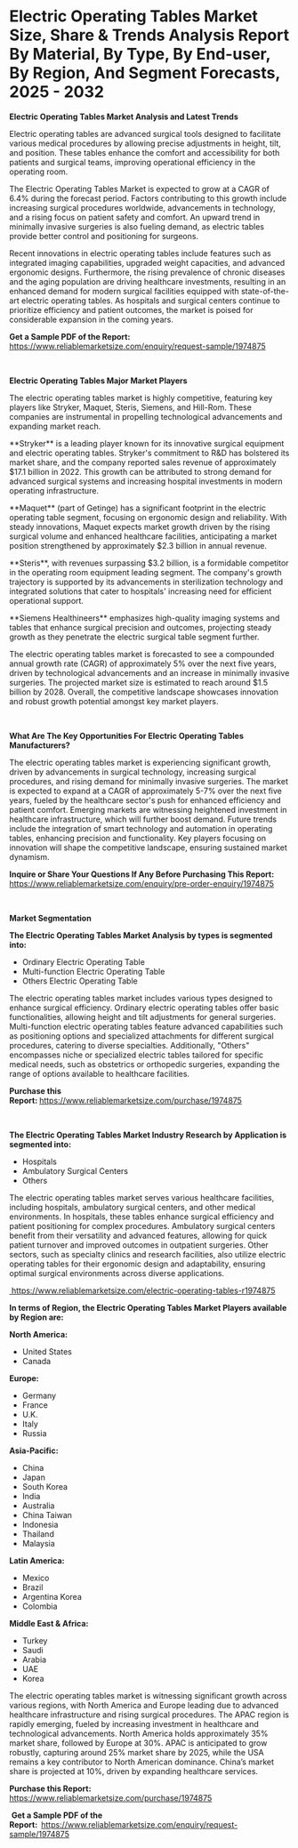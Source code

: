 <p><h1>Electric Operating Tables Market Size, Share & Trends Analysis Report By Material, By Type, By End-user, By Region, And Segment Forecasts, 2025 - 2032</h1></p><p><strong>Electric Operating Tables Market Analysis and Latest Trends</strong></p>
<p><p>Electric operating tables are advanced surgical tools designed to facilitate various medical procedures by allowing precise adjustments in height, tilt, and position. These tables enhance the comfort and accessibility for both patients and surgical teams, improving operational efficiency in the operating room.</p><p>The Electric Operating Tables Market is expected to grow at a CAGR of 6.4% during the forecast period. Factors contributing to this growth include increasing surgical procedures worldwide, advancements in technology, and a rising focus on patient safety and comfort. An upward trend in minimally invasive surgeries is also fueling demand, as electric tables provide better control and positioning for surgeons.</p><p>Recent innovations in electric operating tables include features such as integrated imaging capabilities, upgraded weight capacities, and advanced ergonomic designs. Furthermore, the rising prevalence of chronic diseases and the aging population are driving healthcare investments, resulting in an enhanced demand for modern surgical facilities equipped with state-of-the-art electric operating tables. As hospitals and surgical centers continue to prioritize efficiency and patient outcomes, the market is poised for considerable expansion in the coming years.</p></p>
<p><strong>Get a Sample PDF of the Report:&nbsp;</strong> <a href="https://www.reliablemarketsize.com/enquiry/request-sample/1974875?utm_campaign=3498&utm_medium=2&utm_source=Github&utm_content=ia&utm_term=16042025&utm_id=electric-operating-tables">https://www.reliablemarketsize.com/enquiry/request-sample/1974875</a></p>
<p>&nbsp;</p>
<p><strong>Electric Operating Tables Major Market Players</strong></p>
<p><p>The electric operating tables market is highly competitive, featuring key players like Stryker, Maquet, Steris, Siemens, and Hill-Rom. These companies are instrumental in propelling technological advancements and expanding market reach. </p><p>**Stryker** is a leading player known for its innovative surgical equipment and electric operating tables. Stryker's commitment to R&D has bolstered its market share, and the company reported sales revenue of approximately $17.1 billion in 2022. This growth can be attributed to strong demand for advanced surgical systems and increasing hospital investments in modern operating infrastructure.</p><p>**Maquet** (part of Getinge) has a significant footprint in the electric operating table segment, focusing on ergonomic design and reliability. With steady innovations, Maquet expects market growth driven by the rising surgical volume and enhanced healthcare facilities, anticipating a market position strengthened by approximately $2.3 billion in annual revenue.</p><p>**Steris**, with revenues surpassing $3.2 billion, is a formidable competitor in the operating room equipment leading segment. The company's growth trajectory is supported by its advancements in sterilization technology and integrated solutions that cater to hospitals' increasing need for efficient operational support.</p><p>**Siemens Healthineers** emphasizes high-quality imaging systems and tables that enhance surgical precision and outcomes, projecting steady growth as they penetrate the electric surgical table segment further.</p><p>The electric operating tables market is forecasted to see a compounded annual growth rate (CAGR) of approximately 5% over the next five years, driven by technological advancements and an increase in minimally invasive surgeries. The projected market size is estimated to reach around $1.5 billion by 2028. Overall, the competitive landscape showcases innovation and robust growth potential amongst key market players.</p></p>
<p>&nbsp;</p>
<p><strong>What Are The Key Opportunities For Electric Operating Tables Manufacturers?</strong></p>
<p><p>The electric operating tables market is experiencing significant growth, driven by advancements in surgical technology, increasing surgical procedures, and rising demand for minimally invasive surgeries. The market is expected to expand at a CAGR of approximately 5-7% over the next five years, fueled by the healthcare sector's push for enhanced efficiency and patient comfort. Emerging markets are witnessing heightened investment in healthcare infrastructure, which will further boost demand. Future trends include the integration of smart technology and automation in operating tables, enhancing precision and functionality. Key players focusing on innovation will shape the competitive landscape, ensuring sustained market dynamism.</p></p>
<p><strong>Inquire or Share Your Questions If Any Before Purchasing This Report:</strong> <a href="https://www.reliablemarketsize.com/enquiry/pre-order-enquiry/1974875?utm_campaign=3498&utm_medium=2&utm_source=Github&utm_content=ia&utm_term=16042025&utm_id=electric-operating-tables">https://www.reliablemarketsize.com/enquiry/pre-order-enquiry/1974875</a></p>
<p>&nbsp;</p>
<p><strong>Market Segmentation</strong></p>
<p><strong>The Electric Operating Tables Market Analysis by types is segmented into:</strong></p>
<p><ul><li>Ordinary Electric Operating Table</li><li>Multi-function Electric Operating Table</li><li>Others Electric Operating Table</li></ul></p>
<p><p>The electric operating tables market includes various types designed to enhance surgical efficiency. Ordinary electric operating tables offer basic functionalities, allowing height and tilt adjustments for general surgeries. Multi-function electric operating tables feature advanced capabilities such as positioning options and specialized attachments for different surgical procedures, catering to diverse specialties. Additionally, "Others" encompasses niche or specialized electric tables tailored for specific medical needs, such as obstetrics or orthopedic surgeries, expanding the range of options available to healthcare facilities.</p></p>
<p><strong>Purchase this Report:&nbsp;</strong><a href="https://www.reliablemarketsize.com/purchase/1974875?utm_campaign=3498&utm_medium=2&utm_source=Github&utm_content=ia&utm_term=16042025&utm_id=electric-operating-tables">https://www.reliablemarketsize.com/purchase/1974875</a></p>
<p>&nbsp;</p>
<p><strong>The Electric Operating Tables Market Industry Research by Application is segmented into:</strong></p>
<p><ul><li>Hospitals</li><li>Ambulatory Surgical Centers</li><li>Others</li></ul></p>
<p><p>The electric operating tables market serves various healthcare facilities, including hospitals, ambulatory surgical centers, and other medical environments. In hospitals, these tables enhance surgical efficiency and patient positioning for complex procedures. Ambulatory surgical centers benefit from their versatility and advanced features, allowing for quick patient turnover and improved outcomes in outpatient surgeries. Other sectors, such as specialty clinics and research facilities, also utilize electric operating tables for their ergonomic design and adaptability, ensuring optimal surgical environments across diverse applications.</p></p>
<p><a href="https://www.reliablemarketsize.com/electric-operating-tables-r1974875?utm_campaign=3498&utm_medium=2&utm_source=Github&utm_content=ia&utm_term=16042025&utm_id=electric-operating-tables">&nbsp;https://www.reliablemarketsize.com/electric-operating-tables-r1974875</a></p>
<p><strong>In terms of Region, the Electric Operating Tables Market Players available by Region are:</strong></p>
<p>
    <p> <strong> North America: </strong>
        <ul>
            <li>United States</li>
            <li>Canada</li>
        </ul>
        </p> 
    <p> <strong> Europe: </strong>
        <ul>
            <li>Germany</li>
            <li>France</li>
            <li>U.K.</li>
            <li>Italy</li>
            <li>Russia</li>
        </ul>
        </p> 
    <p> <strong> Asia-Pacific: </strong>
        <ul>
            <li>China</li>
            <li>Japan</li>
            <li>South Korea</li>
            <li>India</li>
            <li>Australia</li>
            <li>China Taiwan</li>
            <li>Indonesia</li>
            <li>Thailand</li>
            <li>Malaysia</li>
        </ul>
        </p> 
    <p> <strong> Latin America: </strong>
        <ul>
            <li>Mexico</li>
            <li>Brazil</li>
            <li>Argentina Korea</li>
            <li>Colombia</li>
        </ul>
        </p> 
    <p> <strong> Middle East & Africa: </strong>
        <ul>
            <li>Turkey</li>
            <li>Saudi</li>
            <li>Arabia</li>
            <li>UAE</li>
            <li>Korea</li>
        </ul>
    </p>
    </p>
<p><p>The electric operating tables market is witnessing significant growth across various regions, with North America and Europe leading due to advanced healthcare infrastructure and rising surgical procedures. The APAC region is rapidly emerging, fueled by increasing investment in healthcare and technological advancements. North America holds approximately 35% market share, followed by Europe at 30%. APAC is anticipated to grow robustly, capturing around 25% market share by 2025, while the USA remains a key contributor to North American dominance. China’s market share is projected at 10%, driven by expanding healthcare services.</p></p>
<p><strong>Purchase this Report: </strong><a href="https://www.reliablemarketsize.com/purchase/1974875?utm_campaign=3498&utm_medium=2&utm_source=Github&utm_content=ia&utm_term=16042025&utm_id=electric-operating-tables">https://www.reliablemarketsize.com/purchase/1974875</a></p>
<p>&nbsp;<strong>Get a Sample PDF of the Report:&nbsp;&nbsp;</strong><a href="https://www.reliablemarketsize.com/enquiry/request-sample/1974875?utm_campaign=3498&utm_medium=2&utm_source=Github&utm_content=ia&utm_term=16042025&utm_id=electric-operating-tables">https://www.reliablemarketsize.com/enquiry/request-sample/1974875</a></p>
<p><strong></strong></p>
<p><p></p><p></p><p></p></p>